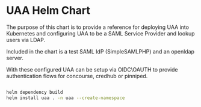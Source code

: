 # UAA Helm Chart

The purpose of this chart is to provide a reference for deploying UAA into Kubernetes and configuring UAA to be a SAML Service Provider and lookup users via LDAP. 

Included in the chart is a test SAML IdP (SimpleSAMLPHP) and an openldap server. 

With these configured UAA can be setup via OIDC\OAUTH to provide authentication flows for concourse, credhub or pinniped. 

~~~sh 

helm dependency build  
helm install uaa . -n uaa --create-namespace

~~~